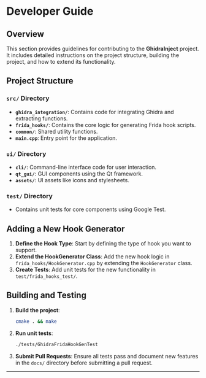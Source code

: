 # Developer Guide

## Overview

This section provides guidelines for contributing to the **GhidraInject** project. It includes detailed instructions on the project structure, building the project, and how to extend its functionality.

## Project Structure

### `src/` Directory
- **`ghidra_integration/`**: Contains code for integrating Ghidra and extracting functions.
- **`frida_hooks/`**: Contains the core logic for generating Frida hook scripts.
- **`common/`**: Shared utility functions.
- **`main.cpp`**: Entry point for the application.

### `ui/` Directory
- **`cli/`**: Command-line interface code for user interaction.
- **`qt_gui/`**: GUI components using the Qt framework.
- **`assets/`**: UI assets like icons and stylesheets.

### `test/` Directory
- Contains unit tests for core components using Google Test.

## Adding a New Hook Generator

1. **Define the Hook Type**: Start by defining the type of hook you want to support.
2. **Extend the HookGenerator Class**: Add the new hook logic in `frida_hooks/HookGenerator.cpp` by extending the `HookGenerator` class.
3. **Create Tests**: Add unit tests for the new functionality in `test/frida_hooks_test/`.

## Building and Testing

1. **Build the project**:
   ```bash
   cmake . && make
   ```

2. **Run unit tests**:
   ```bash
   ./tests/GhidraFridaHookGenTest
   ```

3. **Submit Pull Requests**: Ensure all tests pass and document new features in the `docs/` directory before submitting a pull request.

---
